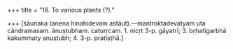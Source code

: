 +++
title = "16. To various plants (?)."

+++
[śāunaka (anena hinahidevam astāut).—mantroktadevatyam uta cāndramasam. ānuṣṭubham. caturṛcam. 1. nicṛt 3-p. gāyatrī; 3. bṛhatīgarbhā kakummaty anuṣṭubh; 4. 3-p. pratiṣṭhā.]
